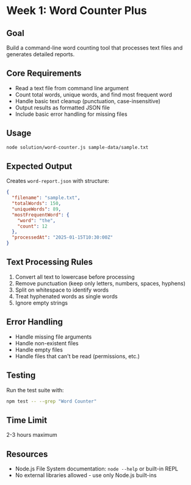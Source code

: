 # Week 1: Word Counter Plus

## Goal
Build a command-line word counting tool that processes text files and generates detailed reports.

## Core Requirements
- Read a text file from command line argument
- Count total words, unique words, and find most frequent word
- Handle basic text cleanup (punctuation, case-insensitive)
- Output results as formatted JSON file
- Include basic error handling for missing files

## Usage
```bash
node solution/word-counter.js sample-data/sample.txt
```

## Expected Output
Creates `word-report.json` with structure:
```json
{
  "filename": "sample.txt",
  "totalWords": 150,
  "uniqueWords": 89,
  "mostFrequentWord": {
    "word": "the",
    "count": 12
  },
  "processedAt": "2025-01-15T10:30:00Z"
}
```

## Text Processing Rules
1. Convert all text to lowercase before processing
2. Remove punctuation (keep only letters, numbers, spaces, hyphens)
3. Split on whitespace to identify words
4. Treat hyphenated words as single words
5. Ignore empty strings

## Error Handling
- Handle missing file arguments
- Handle non-existent files
- Handle empty files
- Handle files that can't be read (permissions, etc.)

## Testing
Run the test suite with:
```bash
npm test -- --grep "Word Counter"
```

## Time Limit
2-3 hours maximum

## Resources
- Node.js File System documentation: `node --help` or built-in REPL
- No external libraries allowed - use only Node.js built-ins